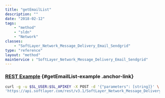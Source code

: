 ```yaml
---
title: "getEmailList"
description: ""
date: "2018-02-12"
tags:
    - "method"
    - "sldn"
    - "Network"
classes:
    - "SoftLayer_Network_Message_Delivery_Email_Sendgrid"
type: "reference"
layout: "method"
mainService : "SoftLayer_Network_Message_Delivery_Email_Sendgrid"
---
```


### [REST Example](#getEmailList-example) <a href="/article/rest/"><i class="fas fa-question"></i></a> {#getEmailList-example .anchor-link} 
```bash
curl -g -u $SL_USER:$SL_APIKEY -X POST -d '{"parameters": [string]}' \
'https://api.softlayer.com/rest/v3.1/SoftLayer_Network_Message_Delivery_Email_Sendgrid/{SoftLayer_Network_Message_Delivery_Email_SendgridID}/getEmailList'
```
